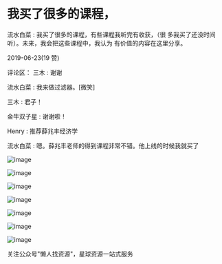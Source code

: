 # 我买了很多的课程，

流水白菜 : 我买了很多的课程，有些课程我听完有收获，（很 多我买了还没时间听）。未来，我会把这些课程中，我认为 有价值的内容在这里分享。

2019-06-23(19 赞)

评论区： 三木 : 谢谢

流水白菜 : 我来做过滤器。[微笑]

三木 : 君子！

金牛双子星 : 谢谢啦！

Henry : 推荐薛兆丰经济学

流水白菜 : 嗯。薛兆丰老师的得到课程非常不错。他上线的时候我就买了

![image](img/Image_362.png)

![image](img/Image_363.png)

![image](img/Image_364.png)

![image](img/Image_365.png)

![image](img/Image_366.png)

![image](img/Image_367.png)

![image](img/Image_368.png)

关注公众号"懒人找资源"，星球资源一站式服务
